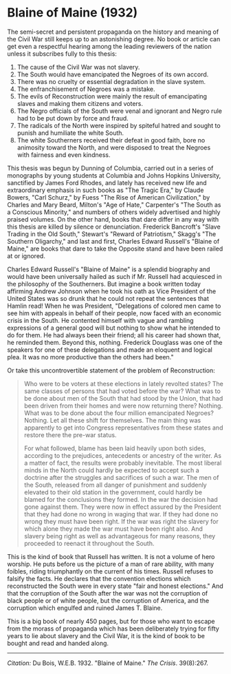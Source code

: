 <!--
title:   Blaine of Maine
author:  Du Bois, W.E.B.
journal: The Crisis
year:    1932
volume:  39
issue:   8
pages:   267
-->
# Blaine of Maine (1932)

The semi-secret and persistent propaganda on the history and meaning of the Civil War still keeps up to an astonishing degree. No book or article can get even a respectful hearing among the leading reviewers of the nation unless it subscribes fully to this thesis:
1. The cause of the Civil War was not slavery.
2. The South would have emancipated the Negroes of its own accord.
3. There was no cruelty or essential degradation in the slave system.
4. The enfranchisement of Negroes was a mistake.
5. The evils of Reconstruction were mainly the result of emancipating slaves and making them citizens and voters.
6. The Negro officials of the South were venal and ignorant and Negro rule had to be put down by force and fraud.
7. The radicals of the North were inspired by spiteful hatred and sought to punish and humiliate the white South.
8. The white Southerners received their defeat in good faith, bore no animosity toward the North, and were disposed to treat the Negroes with fairness and even kindness.

This thesis was begun by Dunning of Columbia, carried out in a series of monographs by young students at Columbia and Johns Hopkins University, sanctified by James Ford Rhodes, and lately has received new life and extraordinary emphasis in such books as "The Tragic Era," by Claude Bowers, "Carl Schurz," by Fuess "The Rise of American Civilization," by Charles and Mary Beard, Milton's "Age of Hate," Carpenter's "The South as a Conscious Minority," and numbers of others widely advertised and highly praised volumes. On the other hand, books that dare differ in any way with this thesis are killed by silence or denunciation.  Frederick Bancroft's "Slave Trading in the Old South," Stewart's "Reward of Patriotism," Skagg's "The Southern Oligarchy," and last and first, Charles Edward Russell's "Blaine of Maine," are books that dare to take the Opposite stand and have been railed at or ignored.

Charles Edward Russell's "Blaine of Maine" is a splendid biography and would have been universally hailed as such if Mr. Russell had acquiesced in the philosophy of the Southerners. But imagine a book written today affirming Andrew Johnson when he took his oath as Vice President of the United States was so drunk that he could not repeat the sentences that Hamlin read! When he was President, "Delegations of colored men came to see him with appeals in behalf of their people, now faced with an economic crisis in the South. He contented himself with vague and rambling expressions of a general good will but nothing to show what he intended to do for them. He had always been their friend; all his career had shown that, he reminded them. Beyond this, nothing. Frederick Douglass was one of the speakers for one of these delegations and made an eloquent and logical plea. It was no more productive than the others had been."

 Or take this uncontrovertible statement of the problem of Reconstruction:

 > Who were to be voters at these elections in lately revolted states? The same classes of persons that had voted before the war? What was to be done about men of the South that had stood by the Union, that had been driven from their homes and were now returning there? Nothing. What was to be done about the four million emancipated Negroes? Nothing. Let all these shift for themselves. The main thing was apparently to get into Congress representatives from these states and restore there the pre-war status. <p> For what followed, blame has been laid heavily upon both sides, according to the prejudices, antecedents or ancestry of the writer. As a matter of fact, the results were probably inevitable. The most liberal minds in the North could hardly be expected to accept such a doctrine after the struggles and sacrifices of such a war. The men of the South, released from all danger of punishment and suddenly elevated to their old station in the government, could hardly be blamed for the conclusions they formed. In the war the decision had gone against them. They were now in effect assured by the President that they had done no wrong in waging that war. If they had done no wrong they must have been right. If the war was right the slavery for which alone they made the war must have been right also. And slavery being right as well as advantageous for many reasons, they proceeded to reenact it throughout the South.

This is the kind of book that Russell has written. It is not a volume of hero worship. He puts before us the picture of a man of rare ability, with many foibles, riding triumphantly on the current of his times. Russell refuses to falsify the facts. He declares that the convention elections which reconstructed the South were in every state "fair and honest elections." And that the corruption of the South after the war was not the corruption of black people or of white people, but the corruption of America, and the corruption which engulfed and ruined James T. Blaine.

This is a big book of nearly 450 pages, but for those who want to escape from the morass of propaganda which has been deliberately trying for fifty years to lie about slavery and the Civil War, it is the kind of book to be bought and read and handed along.

_________________
*Citation:* Du Bois, W.E.B. 1932. "Blaine of Maine." *The Crisis*. 39(8):267.